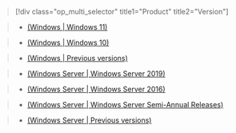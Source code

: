 > [!div class="op_multi_selector" title1="Product" title2="Version"]

> - [(Windows | Windows 11)](./validations/fips-140-windows11.md)

> - [(Windows | Windows 10)](./validations/fips-140-windows10.md)

> - [(Windows | Previous versions)](./validations/fips-140-windows-previous.md)

> - [(Windows Server | Windows Server 2019)](./validations/fips-140-windows-server-2019.md)

> - [(Windows Server | Windows Server 2016)](./validations/fips-140-windows-server-2016.md)

> - [(Windows Server | Windows Server Semi-Annual Releases)](./validations/fips-140-windows-server-semi-annual.md)

> - [(Windows Server | Previous versions)](./validations/fips-140-windows-server-previous.md)
